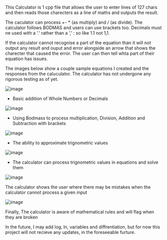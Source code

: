 This Calculator is 1 cpp file that allows the user to enter lines of 127 chars and then reads those charecters as a line of maths and outputs the result.

The caculator can process +- * (as multiply) and / (as divide).
The calculator follows BODMAS and users can use brackets too.
Decimals must ne used with a '.' rather than a ',' : so like 1.1 not 1,1.

If the calculator cannot recognise a part of the equation than it will not output any result and ouput and error alongside an arrow that shows the charecter that caused the error. The user can then tell whta part of their equation has issues.

The images below show a couple sample equations I created and the responses from the caluculator. The calculator has not undergone any rigorous testing as of yet.

![image](https://github.com/user-attachments/assets/167a8ccf-cd28-4a0d-9c0e-5a763b0547bd)

- Basic addition of Whole Numbers or Decimals

![image](https://github.com/user-attachments/assets/75473a97-00cc-48ad-8a89-c5a717c9f7a4)

- Using Bodmass to process multiplication, Division, Addition and Subtraction with brackets

![image](https://github.com/user-attachments/assets/07517655-ca6b-4923-ad95-c8f250ffeb15)

- The ability to approximate trignometric values

![image](https://github.com/user-attachments/assets/daa59f69-12b0-4233-b11f-d28e17cecad3)

- The calculator can process trignometric values in equations and solve them 

![image](https://github.com/user-attachments/assets/2436c2b5-a153-4555-9188-6be180bd4a03)

The calculator shows the user where there may be mistakes when the calculator cannot process a given input

![image](https://github.com/user-attachments/assets/a01ee6bd-3f14-4509-a81e-34e0d66a09c2)

Finally, The calculator is aware of mathematical rules and will flag when they are broken 

In the future, I may add log, ln, variables and diffrentiation, but for now this project will not recieve any updates, in the foreseeable furture. 
